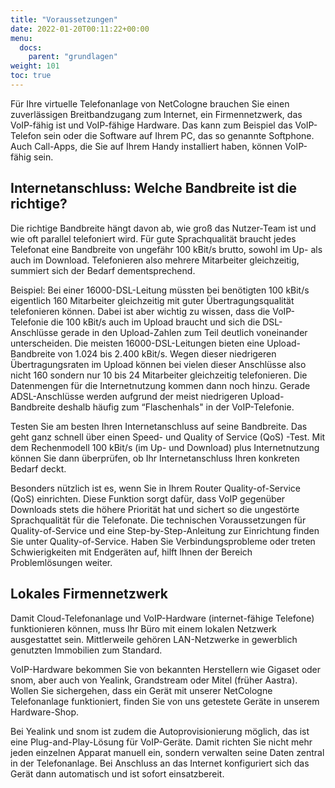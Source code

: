 ```yaml
---
title: "Voraussetzungen"
date: 2022-01-20T00:11:22+00:00
menu:
  docs:
    parent: "grundlagen"
weight: 101
toc: true
---
```


Für Ihre virtuelle Telefonanlage von NetCologne brauchen Sie einen zuverlässigen Breitbandzugang zum Internet, ein Firmennetzwerk, das VoIP-fähig ist und VoIP-fähige Hardware. Das kann zum Beispiel das VoIP-Telefon sein oder die Software auf Ihrem PC, das so genannte Softphone. Auch Call-Apps, die Sie auf Ihrem Handy installiert haben, können VoIP-fähig sein.

## Internetanschluss: Welche Bandbreite ist die richtige?

Die richtige Bandbreite hängt davon ab, wie groß das Nutzer-Team ist und wie oft parallel telefoniert wird. Für gute Sprachqualität braucht jedes Telefonat eine Bandbreite von ungefähr 100 kBit/s brutto, sowohl im Up- als auch im Download. Telefonieren also mehrere Mitarbeiter gleichzeitig, summiert sich der Bedarf dementsprechend.

Beispiel: Bei einer 16000-DSL-Leitung müssten bei benötigten 100 kBit/s eigentlich 160 Mitarbeiter gleichzeitig mit guter Übertragungsqualität telefonieren können. Dabei ist aber wichtig zu wissen, dass die VoIP-Telefonie die 100 kBit/s auch im Upload braucht und sich die DSL-Anschlüsse gerade in den Upload-Zahlen zum Teil deutlich voneinander unterscheiden. Die meisten 16000-DSL-Leitungen bieten eine Upload-Bandbreite von 1.024 bis 2.400 kBit/s. Wegen dieser niedrigeren Übertragungsraten im Upload können bei vielen dieser Anschlüsse also nicht 160 sondern nur 10 bis 24 Mitarbeiter gleichzeitig telefonieren. Die Datenmengen für die Internetnutzung kommen dann noch hinzu. Gerade ADSL-Anschlüsse werden aufgrund der meist niedrigeren Upload-Bandbreite deshalb häufig zum “Flaschenhals" in der VoIP-Telefonie.

Testen Sie am besten Ihren Internetanschluss auf seine Bandbreite. Das geht ganz schnell über einen Speed- und Quality of Service (QoS) -Test. Mit dem Rechenmodell 100 kBit/s (im Up- und Download) plus Internetnutzung können Sie dann überprüfen, ob Ihr Internetanschluss Ihren konkreten Bedarf deckt.

Besonders nützlich ist es, wenn Sie in Ihrem Router Quality-of-Service (QoS) einrichten. Diese Funktion sorgt dafür, dass VoIP gegenüber Downloads stets die höhere Priorität hat und sichert so die ungestörte Sprachqualität für die Telefonate. Die technischen Voraussetzungen für Quality-of-Service und eine Step-by-Step-Anleitung zur Einrichtung finden Sie unter Quality-of-Service.
Haben Sie Verbindungsprobleme oder treten Schwierigkeiten mit Endgeräten auf, hilft Ihnen der Bereich Problemlösungen weiter.

## Lokales Firmennetzwerk

Damit Cloud-Telefonanlage und VoIP-Hardware (internet-fähige Telefone) funktionieren können, muss Ihr Büro mit einem lokalen Netzwerk ausgestattet sein. Mittlerweile gehören LAN-Netzwerke in gewerblich genutzten Immobilien zum Standard.

VoIP-Hardware bekommen Sie von bekannten Herstellern wie Gigaset oder snom, aber auch von Yealink, Grandstream oder Mitel (früher Aastra). Wollen Sie sichergehen, dass ein Gerät mit unserer NetCologne Telefonanlage funktioniert, finden Sie von uns getestete Geräte in unserem Hardware-Shop.


Bei Yealink und snom ist zudem die Autoprovisionierung möglich, das ist eine Plug-and-Play-Lösung für VoIP-Geräte. Damit richten Sie nicht mehr jeden einzelnen Apparat manuell ein, sondern verwalten seine Daten zentral in der Telefonanlage. Bei Anschluss an das Internet konfiguriert sich das Gerät dann automatisch und ist sofort einsatzbereit.